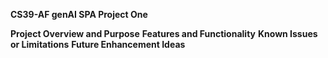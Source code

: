 **CS39-AF genAI SPA Project One**

**Project Overview and Purpose**
**Features and Functionality**
**Known Issues or Limitations**
**Future Enhancement Ideas**
